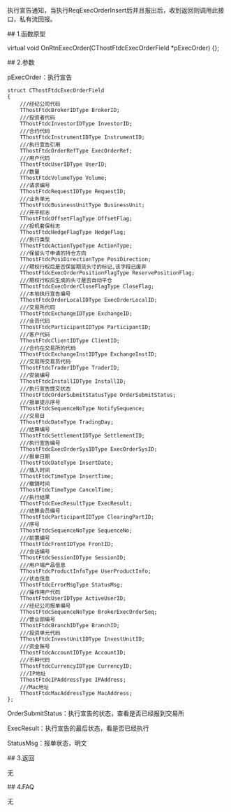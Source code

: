 <p>执行宣告通知，当执行ReqExecOrderInsert后并且报出后，收到返回则调用此接口，私有流回报。</p>
<span class="anchor" id="403007c6-a51a-4154-8297-c5b220dbf00f"></span>
## 1.函数原型
<p>virtual void OnRtnExecOrder(CThostFtdcExecOrderField *pExecOrder) {};</p>
<span class="anchor" id="c99bf3a4-3c47-4941-b877-5f0c3b6b8ba7"></span>
## 2.参数
<p>pExecOrder：执行宣告</p>
<pre><code>struct CThostFtdcExecOrderField
{
    ///经纪公司代码
    TThostFtdcBrokerIDType BrokerID;
    ///投资者代码
    TThostFtdcInvestorIDType InvestorID;
    ///合约代码
    TThostFtdcInstrumentIDType InstrumentID;
    ///执行宣告引用
    TThostFtdcOrderRefType ExecOrderRef;
    ///用户代码
    TThostFtdcUserIDType UserID;
    ///数量
    TThostFtdcVolumeType Volume;
    ///请求编号
    TThostFtdcRequestIDType RequestID;
    ///业务单元
    TThostFtdcBusinessUnitType BusinessUnit;
    ///开平标志
    TThostFtdcOffsetFlagType OffsetFlag;
    ///投机套保标志
    TThostFtdcHedgeFlagType HedgeFlag;
    ///执行类型
    TThostFtdcActionTypeType ActionType;
    ///保留头寸申请的持仓方向
    TThostFtdcPosiDirectionType PosiDirection;
    ///期权行权后是否保留期货头寸的标记,该字段已废弃
    TThostFtdcExecOrderPositionFlagType ReservePositionFlag;
    ///期权行权后生成的头寸是否自动平仓
    TThostFtdcExecOrderCloseFlagType CloseFlag;
    ///本地执行宣告编号
    TThostFtdcOrderLocalIDType ExecOrderLocalID;
    ///交易所代码
    TThostFtdcExchangeIDType ExchangeID;
    ///会员代码
    TThostFtdcParticipantIDType ParticipantID;
    ///客户代码
    TThostFtdcClientIDType ClientID;
    ///合约在交易所的代码
    TThostFtdcExchangeInstIDType ExchangeInstID;
    ///交易所交易员代码
    TThostFtdcTraderIDType TraderID;
    ///安装编号
    TThostFtdcInstallIDType InstallID;
    ///执行宣告提交状态
    TThostFtdcOrderSubmitStatusType OrderSubmitStatus;
    ///报单提示序号
    TThostFtdcSequenceNoType NotifySequence;
    ///交易日
    TThostFtdcDateType TradingDay;
    ///结算编号
    TThostFtdcSettlementIDType SettlementID;
    ///执行宣告编号
    TThostFtdcExecOrderSysIDType ExecOrderSysID;
    ///报单日期
    TThostFtdcDateType InsertDate;
    ///插入时间
    TThostFtdcTimeType InsertTime;
    ///撤销时间
    TThostFtdcTimeType CancelTime;
    ///执行结果
    TThostFtdcExecResultType ExecResult;
    ///结算会员编号
    TThostFtdcParticipantIDType ClearingPartID;
    ///序号
    TThostFtdcSequenceNoType SequenceNo;
    ///前置编号
    TThostFtdcFrontIDType FrontID;
    ///会话编号
    TThostFtdcSessionIDType SessionID;
    ///用户端产品信息
    TThostFtdcProductInfoType UserProductInfo;
    ///状态信息
    TThostFtdcErrorMsgType StatusMsg;
    ///操作用户代码
    TThostFtdcUserIDType ActiveUserID;
    ///经纪公司报单编号
    TThostFtdcSequenceNoType BrokerExecOrderSeq;
    ///营业部编号
    TThostFtdcBranchIDType BranchID;
    ///投资单元代码
    TThostFtdcInvestUnitIDType InvestUnitID;
    ///资金账号
    TThostFtdcAccountIDType AccountID;
    ///币种代码
    TThostFtdcCurrencyIDType CurrencyID;
    ///IP地址
    TThostFtdcIPAddressType IPAddress;
    ///Mac地址
    TThostFtdcMacAddressType MacAddress;
};
</code></pre>
<p>OrderSubmitStatus：执行宣告的状态，查看是否已经报到交易所</p>
<p>ExecResult：执行宣告的最后状态，看是否已经执行</p>
<p>StatusMsg：报单状态，明文</p>
<span class="anchor" id="71b10768-7cf4-48fc-9055-4f039f5dea63"></span>
## 3.返回
<p>无</p>
<span class="anchor" id="e3cd931e-fb9c-4044-a2d7-5401dc14e81b"></span>
## 4.FAQ
<p>无</p>
